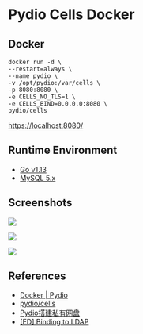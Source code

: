 # Pydio Cells Docker

## Docker
```
docker run -d \
--restart=always \
--name pydio \
-v /opt/pydio:/var/cells \
-p 8080:8080 \
-e CELLS_NO_TLS=1 \
-e CELLS_BIND=0.0.0.0:8080 \
pydio/cells
```

[https://localhost:8080/](https://localhost:8080/)

## Runtime Environment
- [Go v1.13](https://github.com/golang/go)
- [MySQL 5.x](http://www.mysql.com/)

## Screenshots
![](https://pydio.com/sites/default/files/git-importer/admin-guide-cells-v2/images/1_quick_start/yourdata/06-mydata.png)

![](https://pydio.com/sites/default/files/git-importer/admin-guide-cells-v2/images/1_quick_start/yourdata/01-people.png)

![](https://pydio.com/sites/default/files/git-importer/admin-guide-cells-v2/images/3_connecting_your_users/ldap/ldap_2.png)

## References
- [Docker | Pydio](https://pydio.com/en/docs/cells/v2/docker)
- [pydio/cells](https://github.com/pydio/cells)
- [Pydio搭建私有网盘](https://zhuanlan.zhihu.com/p/88631372)
- [[ED] Binding to LDAP](https://pydio.com/en/docs/cells/v2/ed-binding-ldap)